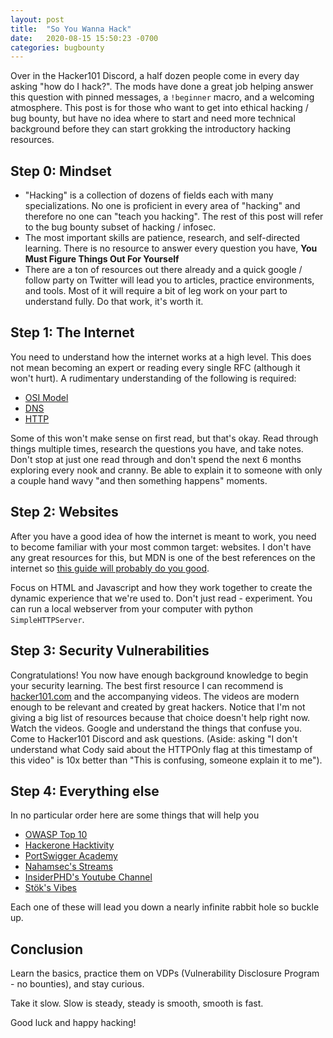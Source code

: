 ```yaml
---
layout: post
title:  "So You Wanna Hack"
date:   2020-08-15 15:50:23 -0700
categories: bugbounty
---
```


Over in the Hacker101 Discord, a half dozen people come in every day asking "how do I hack?". The mods have done a great job helping answer this question with pinned messages, a `!beginner` macro, and a welcoming atmosphere. This post is for those who want to get into ethical hacking / bug bounty, but have no idea where to start and need more technical background before they can start grokking the introductory hacking resources.

## Step 0: Mindset

- "Hacking" is a collection of dozens of fields each with many specializations. No one is proficient in every area of "hacking" and therefore no one can "teach you hacking". The rest of this post will refer to the bug bounty subset of hacking / infosec.
- The most important skills are patience, research, and self-directed learning. There is no resource to answer every question you have, **You Must Figure Things Out For Yourself**
- There are a ton of resources out there already and a quick google / follow party on Twitter will lead you to articles, practice environments, and tools. Most of it will require a bit of leg work on your part to understand fully. Do that work, it's worth it.

## Step 1: The Internet

You need to understand how the internet works at a high level. This does not mean becoming an expert or reading every single RFC (although it won't hurt). A rudimentary understanding of the following is required:
- [OSI Model](https://en.wikipedia.org/wiki/OSI_model)
- [DNS](https://en.wikipedia.org/wiki/Domain_Name_System)
- [HTTP](https://developer.mozilla.org/en-US/docs/Web/HTTP/Overview)

Some of this won't make sense on first read, but that's okay. Read through things multiple times, research the questions you have, and take notes. Don't stop at just one read through and don't spend the next 6 months exploring every nook and cranny. Be able to explain it to someone with only a couple hand wavy "and then something happens" moments.

## Step 2: Websites

After you have a good idea of how the internet is meant to work, you need to become familiar with your most common target: websites. I don't have any great resources for this, but MDN is one of the best references on the internet so [this guide will probably do you good](https://developer.mozilla.org/en-US/docs/Learn).

Focus on HTML and Javascript and how they work together to create the dynamic experience that we're used to. Don't just read - experiment. You can run a local webserver from your computer with python `SimpleHTTPServer`.

## Step 3: Security Vulnerabilities

Congratulations! You now have enough background knowledge to begin your security learning. The best first resource I can recommend is [hacker101.com](https://www.hacker101.com/) and the accompanying videos. The videos are modern enough to be relevant and created by great hackers. Notice that I'm not giving a big list of resources because that choice doesn't help right now. Watch the videos. Google and understand the things that confuse you. Come to Hacker101 Discord and ask questions. (Aside: asking "I don't understand what Cody said about the HTTPOnly flag at this timestamp of this video" is 10x better than "This is confusing, someone explain it to me").

## Step 4: Everything else

In no particular order here are some things that will help you

- [OWASP Top 10](https://owasp.org/www-project-top-ten/)
- [Hackerone Hacktivity](https://hackerone.com/hacktivity)
- [PortSwigger Academy](https://portswigger.net/web-security)
- [Nahamsec's Streams](https://www.twitch.tv/nahamsec)
- [InsiderPHD's Youtube Channel](https://www.youtube.com/channel/UCPiN9NPjIer8Do9gUFxKv7A)
- [Stök's Vibes](https://www.youtube.com/channel/UCQN2DsjnYH60SFBIA6IkNwg)

Each one of these will lead you down a nearly infinite rabbit hole so buckle up.

## Conclusion

Learn the basics, practice them on VDPs (Vulnerability Disclosure Program - no bounties), and stay curious.

Take it slow. Slow is steady, steady is smooth, smooth is fast.

Good luck and happy hacking!
